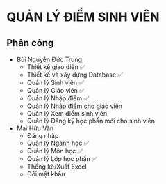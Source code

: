 # QUẢN LÝ ĐIỂM SINH VIÊN
## Phân công
- Bùi Nguyễn Đức Trung
  - Thiết kế giao diện :white_check_mark: 
  - Thiết kế và xây dựng Database :white_check_mark: 
  - Quản lý Sinh viên :white_check_mark: 
  - Quản lý Giáo viên :white_check_mark: 
  - Quản lý Nhập điểm :white_check_mark: 
  - Quản lý Nhập điểm cho giáo viên
  - Quản lý Xem điểm sinh viên
  - Quản lý Đăng ký học phần mới cho sinh viên
- Mai Hữu Văn
  - Đăng nhập
  - Quản lý Ngành học :white_check_mark: 
  - Quản lý Môn học :white_check_mark: 
  - Quản lý Lớp học phần :white_check_mark: 
  - Thống kê/Xuất Excel 
  - Đổi mật khẩu
